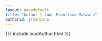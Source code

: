 ```yaml
---
layout: pagedefault
title: "Author | Juan Francisco Manzano"
authorid: jfmanzano
---
```

{% include loadAuthor.html %}